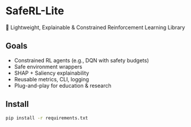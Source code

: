 # SafeRL-Lite

🧠 Lightweight, Explainable & Constrained Reinforcement Learning Library

## Goals

- Constrained RL agents (e.g., DQN with safety budgets)
- Safe environment wrappers
- SHAP + Saliency explainability
- Reusable metrics, CLI, logging
- Plug-and-play for education & research

## Install

```bash
pip install -r requirements.txt
